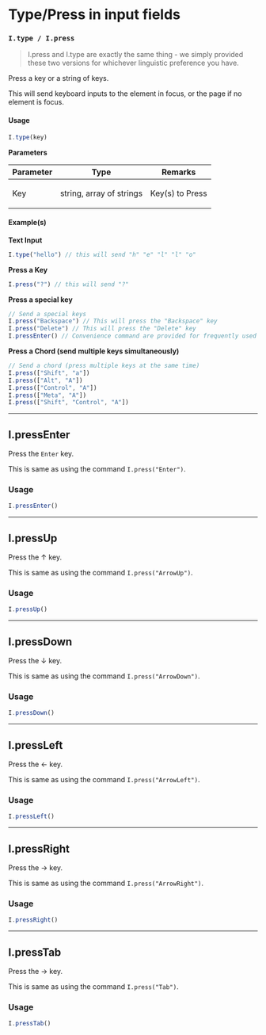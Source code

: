 # Type/Press in input fields

### `I.type / I.press`

> I.press and I.type are exactly the same thing - we simply provided these two versions for whichever linguistic preference you have.

Press a key or a string of keys.

This will send keyboard inputs to the element in focus, or the page <body> if no element is focus.

#### Usage

```javascript
I.type(key)
```

**Parameters**

| Parameter | Type   | Remarks                                                                                                                                                                                                                                                                       |
| --------- | ------ | ----------------------------------------------------------------------------------------------------------------------------------------------------------------------------------------------------------------------------------------------------------------------------- |
| Key     | string, array of strings | <p>Key(s) to Press</p> |                                                                                                                                                                                                                                            |

#### Example(s)

**Text Input**

```javascript
I.type("hello") // this will send "h" "e" "l" "l" "o"
```

**Press a Key**

```javascript
I.press("?") // this will send "?"
```

**Press a special key**

```javascript
// Send a special keys 
I.press("Backspace") // This will press the "Backspace" key
I.press("Delete") // This will press the "Delete" key
I.pressEnter() // Convenience command are provided for frequently used keys
```

**Press a Chord (send multiple keys simultaneously)**

```javascript
// Send a chord (press multiple keys at the same time)
I.press(["Shift", "a"])
I.press(["Alt", "A"]) 
I.press(["Control", "A"])
I.press(["Meta", "A"])
I.press(["Shift", "Control", "A"])
```

---

## I.pressEnter

Press the `Enter` key.

This is same as using the command `I.press("Enter")`.

### Usage
```javascript
I.pressEnter()
```

---

## I.pressUp

Press the &uarr; key.

This is same as using the command `I.press("ArrowUp")`.

### Usage
```javascript
I.pressUp()
```

---

## I.pressDown

Press the &darr; key.

This is same as using the command `I.press("ArrowDown")`.

### Usage
```javascript
I.pressDown()
```

---

## I.pressLeft

Press the &larr; key.

This is same as using the command `I.press("ArrowLeft")`.

### Usage
```javascript
I.pressLeft()
```

---

## I.pressRight

Press the &rarr; key.

This is same as using the command `I.press("ArrowRight")`.

### Usage
```javascript
I.pressRight()
```

---

## I.pressTab

Press the &rarr; key.

This is same as using the command `I.press("Tab")`.

### Usage
```javascript
I.pressTab()
```
